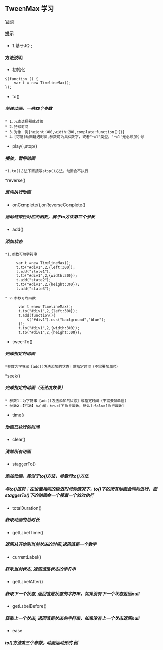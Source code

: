 ## TweenMax 学习
[官网](http://greensock.com/timelinemax)
#### 提示
* 1.基于JQ ;
#### 方法说明
* 初始化
``` 
$(function () {
    var t = new TimelineMax();
});

```
* to() 
##### 创建动画，一共四个参数
    * 1.元素选择器或对象
	* 2.持续时间
	* 3.对象：例{height:300,width:200,complate:function(){}}
	* 4.[可选]动画延迟时间,参数可为具体数字，或者"+=1"类型，'+=1'是必须加引号
* play(),stop()
##### 播放，暂停动画
	*1.to()方法下直接写stop()方法，动画会不执行
*reverse()
##### 反向执行动画
* onComplete(),onReverseComplete()
##### 运动结束后对应的函数，属于to方法第三个参数
* add()
##### 添加状态
	*1.参数可为字符串
```
	 var t =new TimelineMax();
	 t.to("#div1",2,{left:300});
	 t.add("state1");
	 t.to("#div1",2,{width:300});
	 t.add("state2");
	 t.to("#div1",2,{height:300});
	 t.add("state3");

```
	* 2.参数可为函数
```
	  var t =new TimelineMax();
	  t.to("#div1",2,{left:300});
	  t.add(function(){
		  $("#div1").css("background","blue");
	  });
	  t.to("#div1",2,{width:300});
	  t.to("#div1",2,{height:300});
```
* tweenTo()
##### 完成指定的动画
	*参数为字符串【add()方法添加的状态】或指定时间（不需要加单位）
*seek()
##### 完成指定的动画（无过度效果）
	* 参数1：为字符串【add()方法添加的状态】或指定时间（不需要加单位)
	* 参数2：【可选】布尔值：true[不执行函数，默认];false[执行函数]
* time()
##### 动画已执行的时间
* clear()
##### 清除所有动画
* staggerTo()
##### 添加动画，类似于to()方法，参数同to()方法
##### 与to()区别：在设置相同的延迟时间的情况下，to()下的所有动画会同时进行，而staggerTo()下的动画会一个接着一个依次执行
* totalDuration()
##### 获取动画的总时长
* getLabelTime()
##### 返回从开始到当前状态的时间,返回值是一个数字
* currentLabel()
##### 获取当前状态, 返回值是状态的字符串
* getLabelAfter()
##### 获取下一个状态, 返回值是状态的字符串，如果没有下一个状态返回null
* getLabelBefore()
##### 获取上一个状态, 返回值是状态的字符串，如果没有上一个状态返回null
* ease
##### to()方法第三个参数，动画运动形式 [例](http://blog.sina.com.cn/s/blog_6d193c030100uhij.html)
